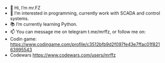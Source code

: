 - 👋 Hi, I’m mr.FZ
- 👀 I’m interested in programming, currently work with SCADA and control systems.
- 📚 I’m currently learning Python.
- 📫 You can message me on telegram t.me/mrffz, or follow me on:
-   Codin game: https://www.codingame.com/profile/c3512bfb9d2f097fe43e7ffac01f82163995543
-   Codewars https://www.codewars.com/users/mrffz



<!---
mrfz/mrfz is a ✨ special ✨ repository because its `README.md` (this file) appears on your GitHub profile.
You can click the Preview link to take a look at your changes.
--->
